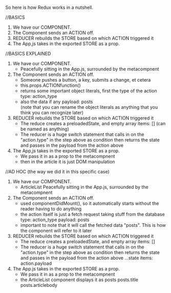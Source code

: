 So here is how Redux works in a nutshell.

//BASICS
1. We have our COMPONENT.
2. The Component sends an ACTION off.
3. REDUCER rebuilds the STORE based on which ACTION triggered it
4. The App,js takes in the exported STORE as a prop.


//BASICS EXPLAINED
1. We have our COMPONENT.
    - Peacefully sitting in the App.js, surrounded by the <Provider> metacompnent
2. The Component sends an ACTION off.
    - Someone pushes a button, a key, submits a change, et cetera
    - this.props.ACTIONfunction()
    - returns some important object literals, first the type of the action
        type: action_type
    - also the data if any 
        payload: posts    
    (note that you can rename the object literals as anything that you think you can recognize later)
3. REDUCER rebuilds the STORE based on which ACTION triggered it
    - The reduce creates a preloadedState, and empty array
        items: [] (can be named as anything)
    - The reducer is a huge switch statement that
        calls in on the "action.type" in the step above as condition
        then returns the state and passes in the payload from the action above
4. The App,js takes in the exported STORE as a prop.
    - We pass it in as a prop to the <Provider> metacompnent
    - then in the article it is just DOM manipulation


//AD HOC (the way we did it in this specific case)
1. We have our COMPONENT.
    - ArticleList Peacefully sitting in the App.js, surrounded by the <Provider> metacompnent
2. The Component sends an ACTION off.
    - used componentDidMount(), so it automatically starts without the reader having to do anything
    - the action itself is just a fetch request taking stuff from the database
        type: action_type
        payload: posts
    - important to note that it will call the fetched data "posts". This is how the component will refer to it later
3. REDUCER rebuilds the STORE based on which ACTION triggered it
    - The reduce creates a preloadedState, and empty array
        items: []
    - The reducer is a huge switch statement that
        calls in on the "action.type" in the step above as condition
        then returns the state and passes in the payload from the action above
        ...state
        items: action.payload
4. The App.js takes in the exported STORE as a prop.
    - We pass it in as a prop to the <Provider> metacompnent
    - the ArticleList component displays it as posts
        posts.title
        posts.articlebody